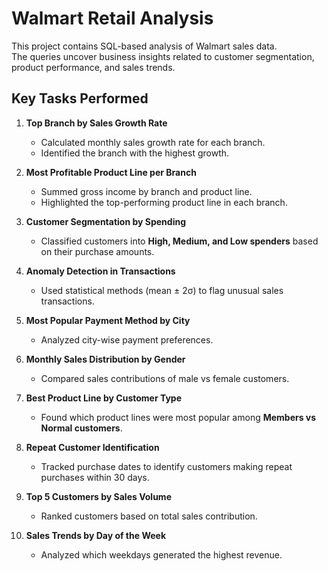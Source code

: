 # Walmart Retail Analysis 

This project contains SQL-based analysis of Walmart sales data.  
The queries uncover business insights related to customer segmentation, product performance, and sales trends.  

## Key Tasks Performed  

1. **Top Branch by Sales Growth Rate**  
   - Calculated monthly sales growth rate for each branch.  
   - Identified the branch with the highest growth.  

2. **Most Profitable Product Line per Branch**  
   - Summed gross income by branch and product line.  
   - Highlighted the top-performing product line in each branch.  

3. **Customer Segmentation by Spending**  
   - Classified customers into **High, Medium, and Low spenders** based on their purchase amounts.  

4. **Anomaly Detection in Transactions**  
   - Used statistical methods (mean ± 2σ) to flag unusual sales transactions.  

5. **Most Popular Payment Method by City**  
   - Analyzed city-wise payment preferences.  

6. **Monthly Sales Distribution by Gender**  
   - Compared sales contributions of male vs female customers.  

7. **Best Product Line by Customer Type**  
   - Found which product lines were most popular among **Members vs Normal customers**.  

8. **Repeat Customer Identification**  
   - Tracked purchase dates to identify customers making repeat purchases within 30 days.  

9. **Top 5 Customers by Sales Volume**  
   - Ranked customers based on total sales contribution.  

10. **Sales Trends by Day of the Week**  
    - Analyzed which weekdays generated the highest revenue.
